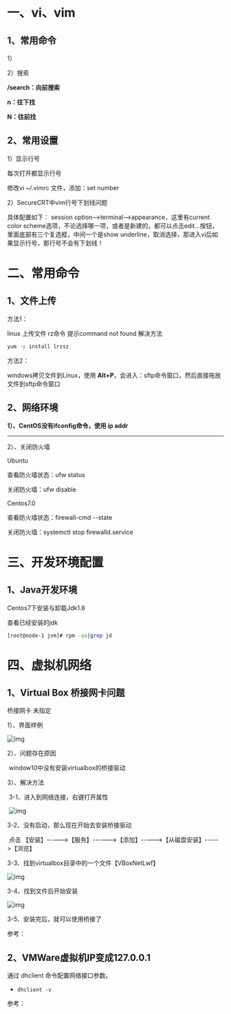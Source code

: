 # 一、vi、vim

## 1、常用命令

1）

2）搜索

**/search：向前搜索**

**n：往下找**

**N：往前找**



## 2、常用设置

1）显示行号

 每次打开都显示行号

  修改vi ~/.vimrc 文件，添加：set number



2）SecureCRT中vim行号下划线问题

具体配置如下：
session option–>terminal–>appearance，这里有current color scheme选项，不论选择哪一项，或者是新建的，都可以点击edit…按钮，里面底部有三个复选框，中间一个是show underline，取消选择，那进入vi后如果显示行号，那行号不会有下划线！



# 二、常用命令



## 1、文件上传

方法1：

linux 上传文件 rz命令 提示command not found 解决方法

```bash
yum -y install lrzsz
```



方法2：

windows拷贝文件到Linux，使用 **Alt+P**，会进入：sftp命令窗口，然后直接拖放文件到sftp命令窗口



## 2、网络环境

**1）、CentOS没有ifconfig命令，使用 ip addr**

------

2）、关闭防火墙

Ubuntu

查看防火墙状态：ufw status

关闭防火墙：ufw disable



Centos7.0

查看防火墙状态：firewall-cmd --state

关闭防火墙：systemctl stop firewalld.service



# 三、开发环境配置

## 1、Java开发环境

Centos7下安装与卸载Jdk1.8

查看已经安装的jdk

```bash
[root@node-1 jvm]# rpm -qa|grep jd
```





# 四、虚拟机网络

## 1、Virtual Box 桥接网卡问题

桥接网卡 未指定

1）、界面样例

![img](https://img-blog.csdn.net/20180312151759290?watermark/2/text/aHR0cDovL2Jsb2cuY3Nkbi5uZXQvcXFfMzgzNjk4NjM5/font/5a6L5L2T/fontsize/400/fill/I0JBQkFCMA==/dissolve/70)

2）、问题存在原因

​    window10中没有安装virtualbox的桥接驱动

3）、解决方法

​    3-1、进入到网络连接，右键打开属性

​            ![img](https://img-blog.csdn.net/20180312152410596?watermark/2/text/aHR0cDovL2Jsb2cuY3Nkbi5uZXQvcXFfMzgzNjk4NjM5/font/5a6L5L2T/fontsize/400/fill/I0JBQkFCMA==/dissolve/70)

3-2、没有启动，那么现在开始去安装桥接驱动

​            点击 【安装】----->【服务】------>【添加】----->【从磁盘安装】----->【浏览】

3-3、找到virtualbox目录中的一个文件【VBoxNetLwf】

![img](https://img-blog.csdn.net/20180312152752297?watermark/2/text/aHR0cDovL2Jsb2cuY3Nkbi5uZXQvcXFfMzgzNjk4NjM5/font/5a6L5L2T/fontsize/400/fill/I0JBQkFCMA==/dissolve/70)

3-4、找到文件后开始安装        

![img](https://img-blog.csdn.net/20180312153726351?watermark/2/text/aHR0cDovL2Jsb2cuY3Nkbi5uZXQvcXFfMzgzNjk4NjM5/font/5a6L5L2T/fontsize/400/fill/I0JBQkFCMA==/dissolve/70)

3-5、安装完后，就可以使用桥接了

参考：

[virtualBox 桥接网卡 未指定]: https://blog.csdn.net/qq_383698639/article/details/79527311



## 2、**VMWare虚拟机IP变成127.0.0.1**

通过 dhclient 命令配置网络接口参数。

- `dhclient -v`



参考：

[获取IP]: https://blog.csdn.net/qq_24452475/article/details/79692065

